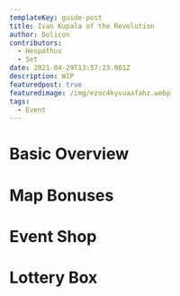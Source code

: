 ```yaml
---
templateKey: guide-post
title: Ivan Kupala of the Revolution
author: Dolicon
contributors:
  - Hespathus
  - Set
date: 2021-04-29T13:57:23.001Z
description: WIP
featuredpost: true
featuredimage: /img/ezoc4kyvuaafahz.webp
tags:
  - Event
---
```

# Basic Overview

# Map Bonuses

# Event Shop

#  Lottery Box